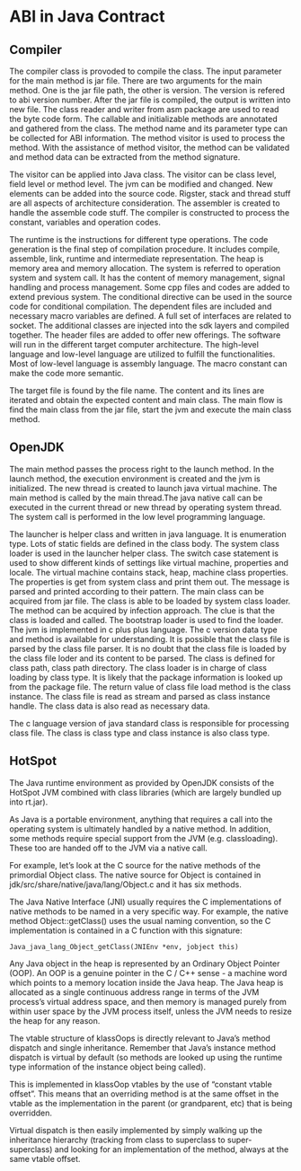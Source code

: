 # ABI in Java Contract

## Compiler

The compiler class is provoded to compile the class. The input parameter for the main method is jar file. There are two arguments for the main method. One is the jar file path, the other is version. The version is refered to abi version number. After the jar file is compiled, the output is written into new file. The class reader and writer from asm package are used to read the byte code form. The callable and initializable methods are annotated and gathered from the class. The method name and its parameter type can be collected for ABI information. The method visitor is used to process the method. With the assistance of method visitor, the method can be validated and method data can be extracted from the method signature.

The visitor can be applied into Java class. The visitor can be class level, field level or method level. The jvm can be modified and changed. New elements can be added into the source code. Rigster, stack and thread stuff are all aspects of architecture consideration. The assembler is created to handle the assemble code stuff. The compiler is constructed to process the constant, variables and operation codes. 

The runtime is the instructions for different type operations. The code generation is the final step of compilation procedure. It includes compile, assemble, link, runtime and intermediate representation. The heap is memory area and memory allocation. The system is referred to operation system and system call. It has the content of memory management, signal handling and process management. Some cpp files and codes are added to extend previous system. The conditional directive can be used in the source code for conditional compilation. The dependent files are included and necessary macro variables are defined. A full set of interfaces are related to socket. The additional classes are injected into the sdk layers and compiled together. The header files are added to offer new offerings. The software will run in the different target computer architecture. The high-level language and low-level language are utilized to fulfill the functionalities. Most of low-level language is assembly language. The macro constant can make the code more semantic. 

The target file is found by the file name. The content and its lines are iterated and obtain the expected content and main class. The main flow is find the main class from the jar file, start the jvm and execute the main class method. 

## OpenJDK

The main method passes the process right to the launch method. In the launch method, the execution environment is created and the jvm is initialized. The new thread is created to launch java virtual machine. The main method is called by the main thread.The java native call can be executed in the current thread or new thread by operating system thread. The system call is performed in the low level programming language. 

The launcher is helper class and written in java language. It is enumeration type. Lots of static fields are defined in the class body. The system class loader is used in the launcher helper class. The switch case statement is used to show different kinds of settings like virtual machine, properties and locale. The virtual machine contains stack, heap, machine class properties. The properties is get from system class and print them out. The message is parsed and printed according to their pattern. The main class can be acquired from jar file. The class is able to be loaded by system class loader. The method can be acquired by infection approach. The clue is that the class is loaded and called. The bootstrap loader is used to find the loader. The jvm is implemented in c plus plus language. The c version data type and method is available for understanding. It is possible that the class file is parsed by the class file parser. It is no doubt that the class file is loaded by the class file loder and its content to be parsed. The class is defined for class path, class path directory. The class loader is in charge of class loading by class type. It is likely that the package information is looked up from the package file. The return value of class file load method is the class instance. The class file is read as stream and parsed as class instance handle. The class data is also read as necessary data. 

The c language version of java standard class is responsible for processing class file. The class is class type and class instance is also class type. 

## HotSpot

The Java runtime environment as provided by OpenJDK consists of the HotSpot JVM combined with class libraries (which are largely bundled up into rt.jar).

As Java is a portable environment, anything that requires a call into the operating system is ultimately handled by a native method. In addition, some methods require special support from the JVM (e.g. classloading). These too are handed off to the JVM via a native call.

For example, let’s look at the C source for the native methods of the primordial Object class. The native source for Object is contained in jdk/src/share/native/java/lang/Object.c and it has six methods.

The Java Native Interface (JNI) usually requires the C implementations of native methods to be named in a very specific way. For example, the native method Object::getClass() uses the usual naming convention, so the C implementation is contained in a C function with this signature:

```
Java_java_lang_Object_getClass(JNIEnv *env, jobject this)
```

Any Java object in the heap is represented by an Ordinary Object Pointer (OOP). An OOP is a genuine pointer in the C / C++ sense - a machine word which points to a memory location inside the Java heap. The Java heap is allocated as a single continuous address range in terms of the JVM process’s virtual address space, and then memory is managed purely from within user space by the JVM process itself, unless the JVM needs to resize the heap for any reason.

The vtable structure of klassOops is directly relevant to Java’s method dispatch and single inheritance. Remember that Java’s instance method dispatch is virtual by default (so methods are looked up using the runtime type information of the instance object being called).

This is implemented in klassOop vtables by the use of “constant vtable offset”. This means that an overriding method is at the same offset in the vtable as the implementation in the parent (or grandparent, etc) that is being overridden.

Virtual dispatch is then easily implemented by simply walking up the inheritance hierarchy (tracking from class to superclass to super-superclass) and looking for an implementation of the method, always at the same vtable offset. 